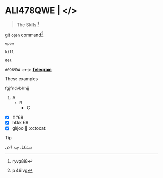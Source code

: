 # ALI478QWE | </> 

> The Skills [^2]

git `open` command[^1]
```
open 

kill 

del

```

`#0969DA erje`
[**Telegram**](http://t.me/ALI478QWE)

These examples

fgjfndvbhhjj

1. A
   + B
     + C

- [X] \()#68
- [x] hkkk 69
- [x] ghjoo :tada: :octocat:

[^1]: p 46ivg
[^2]: ryvg8i8

>[!Tip]
> مشکل چیه الان

<!-- agjhjjjiizfvuf -->